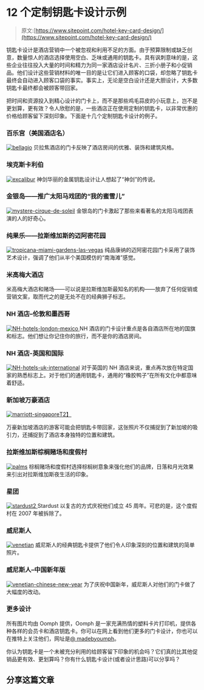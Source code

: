 # 12 个定制钥匙卡设计示例

> 原文:[https://www.sitepoint.com/hotel-key-card-design/](https://www.sitepoint.com/hotel-key-card-design/)

钥匙卡设计是酒店营销中一个被忽视和利用不足的方面。由于预算限制或缺乏创意，数量惊人的酒店选择使用空白、乏味或通用的钥匙卡。具有讽刺意味的是，这些企业往往投入大量的时间和精力为同一家酒店设计名片、三折小册子和小促销品。他们设计这些营销材料的唯一目的是让它们进入顾客的口袋，却忽略了钥匙卡最终会自动进入顾客口袋的事实。事实上，无论是空白设计还是大胆设计，大多数钥匙卡最终都会被顾客带回家。

把时间和资源投入到精心设计的门卡上，而不是那些鸡毛蒜皮的小玩意上，岂不是更划算，更有效？令人欣慰的是，一些酒店正在使用定制的钥匙卡，以非常优惠的价格给顾客留下深刻印象。下面是十几个定制钥匙卡设计的例子。

### 百乐宫（美国酒店名）

[![](../Images/6ff6510b975f8b1bbb73716b37d90a1e.png "bellagio")](https://www.sitepoint.com/wp-content/uploads/2012/03/bellagio.png) 贝拉焦酒店的门卡反映了酒店房间的优雅、装饰和建筑风格。

### 埃克斯卡利伯

[![](../Images/77ebe07710773fab59186195320cee4e.png "excalibur")](https://www.sitepoint.com/wp-content/uploads/2012/03/excalibur.png) 神剑华丽的金属钥匙设计让人想起了“神剑”的传说。

### 金银岛——推广太阳马戏团的“我的蜜雪儿”

[![](../Images/1452cecc902be4185620db7fd673c399.png "mystere-cirque-de-soleil")](https://www.sitepoint.com/wp-content/uploads/2012/03/mystere-cirque-de-soleil.png) 金银岛的门卡激起了那些来看著名的太阳马戏团表演的人的好奇心。

### 纯果乐——拉斯维加斯的迈阿密花园

[![](../Images/a83a4de908abd5dc046ba9176e01feb2.png "tropicana-miami-gardens-las-vegas")](https://www.sitepoint.com/wp-content/uploads/2012/03/tropicana-miami-gardens-las-vegas.png) 纯品康纳的迈阿密花园门卡采用了装饰艺术设计，强调了他们从半个美国模仿的“南海滩”感觉。

### 米高梅大酒店

米高梅大酒店和赌场——可以说是拉斯维加斯最知名的机构——放弃了任何促销或营销文案，取而代之的是无处不在的经典狮子标志。

### NH 酒店–伦敦和墨西哥

[![](../Images/471d9cd53e532897e31497d39470cc9d.png "NH-hotels-london-mexico") ](https://www.sitepoint.com/wp-content/uploads/2012/03/NH-hotels-london-mexico.png) NH 酒店的门卡设计重点是各自酒店所在地的国旗和标志。他们想让你记住你的旅行，而不是你的酒店房间。

### NH 酒店-英国和国际

[![](../Images/9d1d37a6b6ee061acb782042762f5839.png "NH-hotels-uk-international")](https://www.sitepoint.com/wp-content/uploads/2012/03/NH-hotels-uk-international.png) 对于英国的 NH 酒店来说，重点再次放在特定国家的熟悉标志上。对于他们的通用钥匙卡，通用的“橡胶鸭子”在所有文化中都意味着舒适。

### 新加坡万豪酒店

[![](../Images/552813403061dee1412f2f259bf50589.png "marriott-singapore")T2】](https://www.sitepoint.com/wp-content/uploads/2012/03/marriott-singapore.png)

万豪新加坡酒店的游客可能会把钥匙卡带回家，这张照片不仅捕捉到了新加坡的吸引力，还捕捉到了酒店本身独特的位置和建筑。

### 拉斯维加斯棕榈赌场和度假村

[![](../Images/3b11f71bea51e548eaf19aa8432727fb.png "palms")](https://www.sitepoint.com/wp-content/uploads/2012/03/palms.png) 棕榈赌场和度假村选择棕榈树意象来强化他们的品牌，日落和月光效果来引出对拉斯维加斯夜生活的印象。

### 星团

[![](../Images/0096bbe5cb8765dfcaa46a858cb97ff1.png "stardust2") ](https://www.sitepoint.com/wp-content/uploads/2012/03/stardust2.png) Stardust 以复古的方式庆祝他们成立 45 周年。可悲的是，这个度假村在 2007 年被拆除了。

### 威尼斯人

[![](../Images/dd8c0737ed7eba4f1932730af223276e.png "venetian")](https://www.sitepoint.com/wp-content/uploads/2012/03/venetian.png) 威尼斯人的经典钥匙卡提供了他们令人印象深刻的位置和建筑的简单照片。

### 威尼斯人–中国新年版

[![](../Images/2d72211b3f0f828346918ac155de7d50.png "venetian-chinese-new-year")](https://www.sitepoint.com/wp-content/uploads/2012/03/venetian-chinese-new-year.png) 为了庆祝中国新年，威尼斯人对他们的门卡做了大幅度的改动。

### 更多设计

所有图片均由 Oomph 提供，Oomph 是一家充满热情的塑料卡片打印机，提供各种各样的会员卡和酒店钥匙卡。你可以在网上看到他们更多的门卡设计，你也可以在推特上关注他们，网址是[@ madebyoumph](http://www.twitter.com/madebyoomph)。

你认为钥匙卡是一个未被充分利用的给顾客留下印象的机会吗？它们真的比其他促销品更有效、更划算吗？你有什么钥匙卡设计(或者设计思路)可以分享吗？

## 分享这篇文章